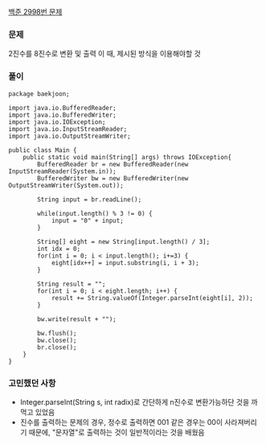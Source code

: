 [백준 2998번 문제](https://www.acmicpc.net/problem/2998)

### 문제
2진수를 8진수로 변환 및 출력
이 때, 제시된 방식을 이용해야할 것

### 풀이

```
package baekjoon;

import java.io.BufferedReader;
import java.io.BufferedWriter;
import java.io.IOException;
import java.io.InputStreamReader;
import java.io.OutputStreamWriter;

public class Main {
	public static void main(String[] args) throws IOException{
        BufferedReader br = new BufferedReader(new InputStreamReader(System.in));
        BufferedWriter bw = new BufferedWriter(new OutputStreamWriter(System.out));
        
        String input = br.readLine();
        
        while(input.length() % 3 != 0) {
        	input = "0" + input;
        }
        
        String[] eight = new String[input.length() / 3];
        int idx = 0;
        for(int i = 0; i < input.length(); i+=3) {
        	eight[idx++] = input.substring(i, i + 3);
        }
        
        String result = "";
        for(int i = 0; i < eight.length; i++) {
        	result += String.valueOf(Integer.parseInt(eight[i], 2));
        }
        
        bw.write(result + "");
        
        bw.flush();
        bw.close();
        br.close();
    }
}
```

### 고민했던 사항
- Integer.parseInt(String s, int radix)로 간단하게 n진수로 변환가능하단 것을 까먹고 있었음
- 진수를 출력하는 문제의 경우, 정수로 출력하면 001 같은 경우는 00이 사라져버리기 때문에, "문자열"로 출력하는 것이 일반적이라는 것을 배웠음

